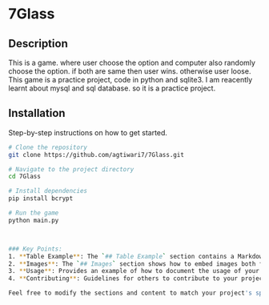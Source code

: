 # 7Glass

## Description
This is a game. where user choose the option and computer also randomly choose the option. if both are same then user wins. otherwise user loose.
This game is a practice project, code in python and sqlite3.
I am reacently learnt about mysql and sql database. so it is a practice project.

## Installation
Step-by-step instructions on how to get started.

```bash
# Clone the repository
git clone https://github.com/agtiwari7/7Glass.git

# Navigate to the project directory
cd 7Glass

# Install dependencies
pip install bcrypt

# Run the game
python main.py



### Key Points:
1. **Table Example**: The `## Table Example` section contains a Markdown table with columns for features, descriptions, and status.
2. **Images**: The `## Images` section shows how to embed images both from an external URL and from within the repository.
3. **Usage**: Provides an example of how to document the usage of your project.
4. **Contributing**: Guidelines for others to contribute to your project.

Feel free to modify the sections and content to match your project's specifics.

